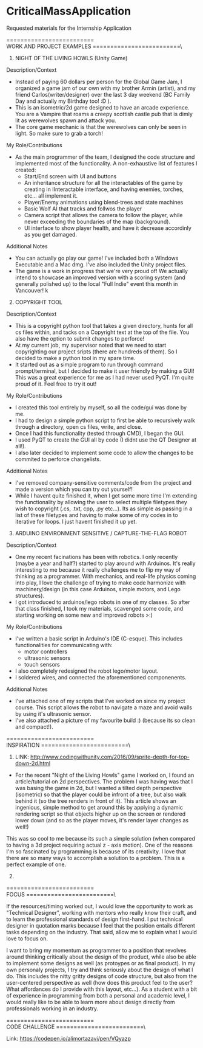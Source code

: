 # CriticalMassApplication
Requested materials for the Internship Application


=========================\
WORK AND PROJECT EXAMPLES
=========================\
 

1. NIGHT OF THE LIVING HOWLS (Unity Game)

Description/Context
- Instead of paying 60 dollars per person for the Global Game Jam, I organized a game jam of our 
own with my brother Armin (artist), and my friend Carlos(writer/designer) over the last 3 day weekend
(BC Family Day and actually my Birthday too! :D ).
- This is an isometric/2d game designed to have an arcade experience. You are a Vampire that roams
a creepy scottish castle pub that is dimly lit as werewolves spawn and attack you.
- The core game mechanic is that the werewolves can only be seen in light. So make sure to grab a torch!

My Role/Contributions
- As the main programmer of the team, I designed the code structure and implemented most of the functionality.
A non-exhaustive list of features I created:
    - Start/End screen with UI and buttons
    - An inheritance structure for all the interactables of the game by creating in IInteractable interface, and having
    enemies, torches, etc... all implement it.
    - Player/Enemy animations using blend-trees and state machines
    - Basic Wolf AI that tracks and follwos the player
    - Camera script that allows the camera to follow the player, while never exceeding the boundaries of the map (background).
    - UI interface to show player health, and have it decrease accordinly as you get damaged.

Additional Notes
- You can actually go play our game! I've included both a Windows Executable and a Mac dmg. I've also included the Unity project files.
- The game is a work in progress that we're very proud of! We actually intend to showcase an improved version with a scoring system
(and generally polished up) to the local "Full Indie" event this month in Vancouver!
k

2. COPYRIGHT TOOL

Description/Context
- This is a copyright python tool that takes a given directory, hunts for all cs files within, and tacks on a Copyright text at the
top of the file. You also have the option to submit changes to perforce!
- At my current job, my supervisor noted that we need to start copyrighting our project sripts (there are hundreds of them). So I decided
to make a python tool in my spare time.
- It started out as a simple program to run through command prompt/terminal, but I decided to make it user friendly by making a GUI!
This was a great experience for me as I had never used PyQT. I'm quite proud of it. Feel free to try it out!

My Role/Contributions
- I created this tool entirely by myself, so all the code/gui was done by me.
- I had to design a simple python script to first be able to recursively walk through a directory, open cs files, write, and close.
- Once I had this functionality (tested through CMD), I began the GUI.
- I used PyQT to create the GUI all by code (I didnt use the QT Designer at all!).
- I also later decided to implement some code to allow the changes to be commited to perforce changelists.

Additional Notes
- I've removed company-sensitive comments/code from the project and made a version which you can try out yourself!
- While I havent quite finished it, when I get some more time I'm extending the functionality by allowing the user to select
multiple filetypes they wish to copyright (.cs, .txt, cpp, .py etc...). Its as simple as passing in a list of these filetypes and having
to make some of my codes in to iterative for loops. I just havent finished it up yet.


3. ARDUINO ENVIRONMENT SENSITIVE / CAPTURE-THE-FLAG ROBOT

Description/Context
- One my recent facinations has been with robotics. I only recently (maybe a year and half?) started to play around with Arduinos.
It's really interesting to me because it really challenges me to flip my way of thinking as a programmer. With mechanics, and real-life physics coming into play, I love the challenge of trying to make code harmonize with machinery/design (in this case Arduinos, simple motors, and Lego structures).
- I got introduced to arduinos/lego robots in one of my classes. So after that class finished, I took my materials, scavenged some code, and starting working on some new and improved robots >:)

My Role/Contributions
- I've written a basic script in Arduino's IDE (C-esque). This includes functionalities for communicating with:
    - motor controllers
    - ultrasonic sensors
    - touch sensors
- I also completely redesigned the robot lego/motor layout.
- I soldered wires, and connected the aforementioned componenents.

Additional Notes
- I've attached one of my scripts that I've worked on since my project course. This script allows the robot to navigate a maze
and avoid walls by using it's ultrasonic sensor.
- I've also attached a picture of my favourite build :) (because its so clean and compact!).


=========================\
     INSPIRATION
=========================\


1. LINK: http://www.codingwithunity.com/2016/09/sprite-depth-for-top-down-2d.html

- For the recent "Night of the Living Howls" game I worked on, I found an article/tutorial on 2d perspectives. The problem I was having
was that I was basing the game in 2d, but I wanted a tilted depth perspective (isometric) so that the player could be infront of a tree, but also walk behind it (so the tree renders in front of it). This article shows an ingenious, simple method to get around this by applying a dynamic rendering script so that objects higher up on the screen or rendered lower down (and so as the player moves, it's render layer changes as well!)

This was so cool to me because its such a simple solution (when compared to having a 3d project requiring actual z - axis motion). One of the reasons I'm so fascinated by programming is because of its creativity. I love that there are so many ways to accomplish a solution to a problem. This is a perfect example of one.

2. 




=========================\
        FOCUS
=========================\


If the resources/timing worked out, I would love the opportunity to work as "Technical Designer", working with mentors who really know
their craft, and to learn the professional standards of design first-hand. I put technical designer in quotation marks because I feel that the position entails different tasks depending on the industry. That said, allow me to explain what I would love to focus on.

I want to bring my momentum as programmer to a position that revolves around thinking critically about the design of the product, while also be able to implement some designs as well (as protoypes or as final product). In my own personaly projects, I try and think seriously about the design of what I do. This includes the nitty gritty designs of code structure, but also from the user-centered perspective as well (how does this product feel to the user? What affordances do I provide with this layout, etc...). As a student with a bit of experience in programming from both a personal and academic level, I would really like to be able to learn more about design directly from professionals working in an industry.




=========================\
     CODE CHALLENGE
=========================\

Link:
https://codepen.io/alimortazavi/pen/VQyazp
